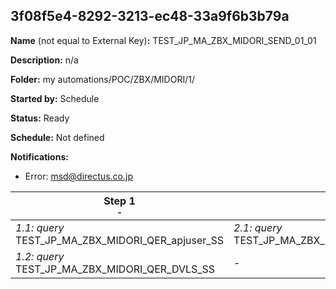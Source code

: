 ## 3f08f5e4-8292-3213-ec48-33a9f6b3b79a

**Name** (not equal to External Key)**:** TEST_JP_MA_ZBX_MIDORI_SEND_01_01

**Description:** n/a

**Folder:** my automations/POC/ZBX/MIDORI/1/

**Started by:** Schedule

**Status:** Ready

**Schedule:** Not defined

**Notifications:**

* Error: msd@directus.co.jp

| Step 1<br>_<small>-</small>_ | Step 2<br>_<small>-</small>_ | Step 3<br>_<small>-</small>_ | Step 4<br>_<small>-</small>_ |
| --- | --- | --- | --- |
| _1.1: query_<br>TEST_JP_MA_ZBX_MIDORI_QER_apjuser_SS | _2.1: query_<br>TEST_JP_MA_ZBX_MIDORI_QER_SEND_01_01 | _3.1: query_<br>TEST_JP_MA_ZBX_MIDORI_QER_SEND_01_01_A | _4.1: query_<br>TEST_JP_MA_ZBX_MIDORI_QER_SEND_01_01_B |
| _1.2: query_<br>TEST_JP_MA_ZBX_MIDORI_QER_DVLS_SS | - | - | - |

